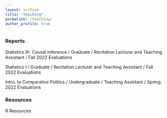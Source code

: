 ```yaml
---
layout: archive
title: "Teaching"
permalink: /teaching/
author_profile: true
---
```


### Reports 

Statistics III- Causal Inference / Graduate / Recitation Lecturer and Teaching Assistant / Fall 2022 Evaluations

Statistics I / Graduate / Recitation Lecturer and Teaching Assistant / Fall 2022 Evaluations

Intro. to Comparative Politics / Undergraduate / Teaching Assistant / Spring 2022 Evaluations 

### Resources

R Resources
